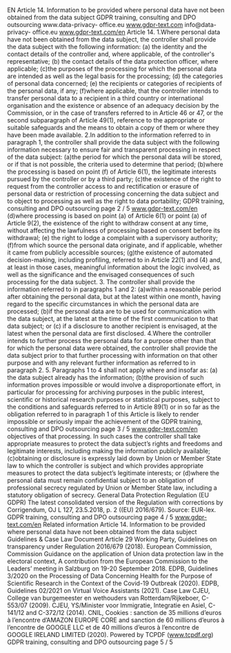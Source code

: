 EN
Article 14.
Information to be provided where personal data have not been
obtained from the data subject
GDPR training, consulting and DPO outsourcing www.data-privacy-
office.eu
www.gdpr-text.com
info@data-privacy-
office.eu
www.gdpr-text.com/en
Article 14.
1.Where personal data have not been obtained from the data subject, the controller shall provide the data subject
with the following information:
(a) the identity and the contact details of the controller and, where applicable, of the controller's representative;
(b) the contact details of the data protection officer, where applicable;
(c)the purposes of the processing for which the personal data are intended as well as the legal basis for the
processing;
(d) the categories of personal data concerned;
(e) the recipients or categories of recipients of the personal data, if any;
(f)where applicable, that the controller intends to transfer personal data to a recipient in a third country or
international organisation and the existence or absence of an adequacy decision by the Commission, or in the case
of transfers referred to in Article 46 or 47, or the second subparagraph of Article 49(1), reference to the
appropriate or suitable safeguards and the means to obtain a copy of them or where they have been made available.
2.In addition to the information referred to in paragraph 1, the controller shall provide the data subject with the
following information necessary to ensure fair and transparent processing in respect of the data subject:
(a)the period for which the personal data will be stored, or if that is not possible, the criteria used to determine
that period;
(b)where the processing is based on point (f) of Article 6(1), the legitimate interests pursued by the controller or
by a third party;
(c)the existence of the right to request from the controller access to and rectification or erasure of personal data or
restriction of processing concerning the data subject and to object to processing as well as the right to data
portability;
GDPR training, consulting and DPO outsourcing page 2 / 5
www.gdpr-text.com/en
(d)where processing is based on point (a) of Article 6(1) or point (a) of Article 9(2), the existence of the right to
withdraw consent at any time, without affecting the lawfulness of processing based on consent before its
withdrawal;
(e) the right to lodge a complaint with a supervisory authority;
(f)from which source the personal data originate, and if applicable, whether it came from publicly accessible
sources;
(g)the existence of automated decision-making, including profiling, referred to in Article 22(1) and (4) and, at
least in those cases, meaningful information about the logic involved, as well as the significance and the envisaged
consequences of such processing for the data subject.
3. The controller shall provide the information referred to in paragraphs 1 and 2:
(a)within a reasonable period after obtaining the personal data, but at the latest within one month, having regard to
the specific circumstances in which the personal data are processed;
(b)if the personal data are to be used for communication with the data subject, at the latest at the time of the first
communication to that data subject; or
(c) if a disclosure to another recipient is envisaged, at the latest when the personal data are first disclosed.
4.Where the controller intends to further process the personal data for a purpose other than that for which the
personal data were obtained, the controller shall provide the data subject prior to that further processing with
information on that other purpose and with any relevant further information as referred to in paragraph 2.
5. Paragraphs 1 to 4 shall not apply where and insofar as:
(a) the data subject already has the information;
(b)the provision of such information proves impossible or would involve a disproportionate effort, in particular
for processing for archiving purposes in the public interest, scientific or historical research purposes or statistical
purposes, subject to the conditions and safeguards referred to in Article 89(1) or in so far as the obligation
referred to in paragraph 1 of this Article is likely to render impossible or seriously impair the achievement of the
GDPR training, consulting and DPO outsourcing page 3 / 5
www.gdpr-text.com/en
objectives of that processing. In such cases the controller shall take appropriate measures to protect the data
subject’s rights and freedoms and legitimate interests, including making the information publicly available;
(c)obtaining or disclosure is expressly laid down by Union or Member State law to which the controller is subject
and which provides appropriate measures to protect the data subject’s legitimate interests; or
(d)where the personal data must remain confidential subject to an obligation of professional secrecy regulated by
Union or Member State law, including a statutory obligation of secrecy.
General Data Protection Regulation (EU GDPR)
The latest consolidated version of the Regulation with corrections by Corrigendum, OJ L 127, 23.5.2018, p. 2
((EU) 2016/679). Source: EUR-lex.
GDPR training, consulting and DPO outsourcing page 4 / 5
www.gdpr-text.com/en
Related information Article 14. Information to be provided where
personal data have not been obtained from the data subject
Guidelines & Case Law
Document
Article 29 Working Party, Guidelines on transparency under Regulation 2016/679 (2018).
European Commission, Commission Guidance on the application of Union data protection law in the electoral
context, A contribution from the European Commission to the Leaders’ meeting in Salzburg on 19-20 September 2018.
EDPB, Guidelines 3/2020 on the Processing of Data Concerning Health for the Purpose of Scientific Research in the
Context of the Covid-19 Outbreak (2020).
EDPB, Guidelines 02/2021 on Virtual Voice Assistants (2021).
Case Law
CJEU, College van burgemeester en wethouders van Rotterdam/Rijkeboer, C-553/07 (2009).
CJEU, YS/Minister voor Immigratie, Integratie en Asiel, C-141/12 and C-372/12 (2014).
CNIL, Cookies : sanction de 35 millions d’euros à l’encontre d’AMAZON EUROPE CORE and sanction de 60
millions d’euros à l’encontre de GOOGLE LLC et de 40 millions d’euros à l’encontre de GOOGLE IRELAND
LIMITED (2020).
Powered by TCPDF (www.tcpdf.org)
GDPR training, consulting and DPO outsourcing page 5 / 5
